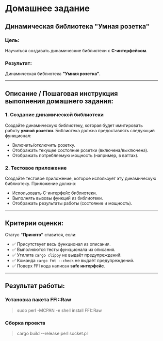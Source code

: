 # Домашнее задание

## Динамическая библиотека "Умная розетка"

### Цель:

Научиться создавать динамические библиотеки с **C-интерфейсом**.

### Результат:

Динамическая библиотека **"Умная розетка"**.

---

## Описание / Пошаговая инструкция выполнения домашнего задания:

### 1. Создание динамической библиотеки

Создайте динамическую библиотеку, которая будет имитировать работу **умной розетки**. Библиотека должна предоставлять следующий функционал:

- Включить/отключить розетку.
- Отображать текущее состояние розетки (включена/выключена).
- Отображать потребляемую мощность (например, в ваттах).

### 2. Тестовое приложение

Создайте тестовое приложение, которое использует эту динамическую библиотеку. Приложение должно:

- Использовать C-интерфейс библиотеки.
- Выполнять вызовы функций из библиотеки.
- Отображать результаты работы (состояние и мощность).

---

## Критерии оценки:

Статус **"Принято"** ставится, если:

- ✅ Присутствует весь функционал из описания.
- ✅ Выполняются тесты функционала из описания.
- ✅ Утилита `cargo clippy` не выдаёт предупреждений.
- ✅ Команда `cargo fmt --check` не выдаёт предупреждений.
- ✅ Поверх FFI кода написан **safe интерфейс**.

---

## Результат работы:

### Установка пакета FFI::Raw

> sudo perl -MCPAN -e shell
install FFI::Raw

### Сборка проекта

> cargo build --release
> perl socket.pl

